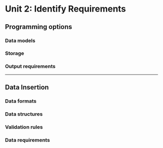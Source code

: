 # Unit 2: Identify Requirements


## Programming options 


### Data models


### Storage


### Output requirements


---
## Data Insertion


### Data formats


### Data structures


### Validation rules


### Data requirements


